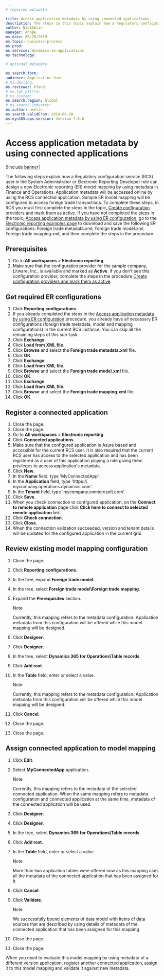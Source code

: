 ```yaml
--- 
# required metadata 
 
title: Access application metadata by using connected applications
description: The steps in this topic explain how a Regulatory configuration service (RCS) user can design a new Electronic reporting (ER) model mapping by using metadata in Finance and Operations.
author: NickSelin
manager: AnnBe 
ms.date: 06/29/2019
ms.topic: business-process 
ms.prod:  
ms.service: dynamics-ax-applications 
ms.technology:  
 
# optional metadata 
 
ms.search.form: 
audience: Application User 
# ms.devlang:  
ms.reviewer: kfend
# ms.tgt_pltfrm:  
# ms.custom:  
ms.search.region: Global
# ms.search.industry: 
ms.author: nselin
ms.search.validFrom: 2019-06-28 
ms.dyn365.ops.version: Version 7.0.0 
---
```

# Access application metadata by using connected applications

[!include [banner](../../includes/banner.md)]

The following steps explain how a Regulatory configuration service (RCS) user in the System Administrator or Electronic Reporting Developer role can design a new Electronic reporting (ER) model mapping by using metadata in Finance and Operations. Application metadata will be accessed online by using the RCS connected application. Sample ER model mapping will be configured to access foreign trade transactions. To complete these steps, in RCS you must first complete the steps in the topic, [Create configuration providers and mark them as active](er-configuration-provider-mark-it-active-2016-11.md). If you have not completed the steps in the topic, [Access application metadata by using ER configuration](access-application-metadata-er-configuration.md), go to the [Electronic reporting examples page](https://go.microsoft.com/fwlink/?linkid=862266) to download and save the following ER configurations: Foreign trade metadata.xml; Foreign trade model.xml; Foreign trade mapping.xml, and then complete the steps in the procedure.

## Prerequisites
1. Go to **All workspaces** > **Electronic reporting**. 
2. Make sure that the configuration provider for the sample company, Litware, Inc., is available and marked as **Active**. If you don't see this configuration provider, complete the steps in the procedure [Create configuration providers and mark them as active](er-configuration-provider-mark-it-active-2016-11.md). 

## Get required ER configurations
1. Click **Reporting configurations**. 
2. If you already completed the steps in the [Access application metadata by using ER configuration](access-application-metadata-er-configuration.md) procedure, you already have all necessary ER configurations (foreign trade metadata, model and mapping configurations) in the current RCS instance. You can skip all the remaining steps of this sub-task. 
3. Click **Exchange**. 
4. Click **Load from XML file**. 
5. Click **Browse** and select the **Foreign trade metadata.xml** file. 
6. Click **OK**. 
7. Click **Exchange**. 
8. Click **Load from XML file**. 
9. Click **Browse** and select the **Foreign trade model.xml** file. 
10. Click **OK**. 
11. Click **Exchange**. 
12. Click **Load from XML file**. 
13. Click **Browse** and select the **Foreign trade mapping.xml** file. 
14. Click **OK**. 

## Register a connected application
1. Close the page. 
2. Close the page. 
3. Go to **All workspaces** > **Electronic reporting**. 
4. Click **Connected applications**. 
5. Make sure that the configured application is Azure based and accessible for the current RCS user. It is also required that the current RCS user has access to the selected application and has been registered as a user of this application playing a role giving them privileges to access application's metadata. 
6. Click **New**. 
7. In the **Name** field, type 'MyConnectedApp'. 
8. In the **Application** field, type 'https:// mycompany.operations.dynamics.com'. 
9. In the **Tenant** field, type 'mycompany.onmicrosoft.com'. 
10. Click **Save**. 
11. When you check connection to configured application, on the **Connect to remote application** page click **Click here to connect to selected remote application** link. 
12. Click **Check connection**. 
13. Click **Close**. 
14. When the connection validation succeeded, version and tenant details will be updated for the configured application in the current grid. 

## Review existing model mapping configuration
1. Close the page. 
2. Click **Reporting configurations**. 
3. In the tree, expand **Foreign trade model**. 
4. In the tree, select **Foreign trade model\Foreign trade mapping**. 
5. Expand the **Prerequisites** section. 

    > [!NOTE]
    > Currently, this mapping refers to the metadata configuration. Application metadata from this configuration will be offered while this model mapping will be designed. 

6. Click **Designer**. 
7. Click **Designer**. 
8. In the tree, select **Dynamics 365 for Operations\Table records**. 
9. Click **Add root**. 
10. In the **Table** field, enter or select a value. 

    > [!NOTE]
    > Currently, this mapping refers to the metadata configuration. Application metadata from this configuration will be offered while this model mapping will be designed. 

11. Click **Cancel**. 
12. Close the page. 
13. Close the page. 

## Assign connected application to model mapping 
1. Click **Edit**. 
2. Select **MyConnectedApp** application. 

    > [!NOTE]
    > Currently, this mapping refers to the metadata of the selected connected application. When the same mapping refers to metadata configuration and connected application at the same time, metadata of the connected application will be used. 

3. Click **Designer**. 
4. Click **Designer**. 
5. In the tree, select **Dynamics 365 for Operations\Table records**. 
6. Click **Add root**. 
7. In the **Table** field, enter or select a value. 

    > [!NOTE]
    > More than two application tables were offered now as this mapping uses all the metadata of the connected application that has been assigned for it. 

8. Click **Cancel**. 
9. Click **Validate**. 

    > [!NOTE]
    > We successfully bound elements of data model with items of data sources that are described by using details of metadata of the connected application that has been assigned for this mapping. 

10. Close the page. 
11. Close the page. 

When you need to evaluate this model mapping by using metadata of a different version application, register another connected application, assign it to this model mapping and validate it against new metadata.
